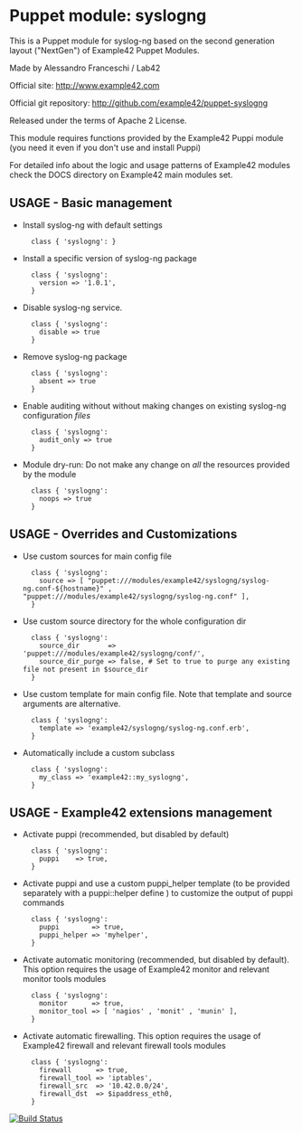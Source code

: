 # Puppet module: syslogng

This is a Puppet module for syslog-ng based on the second generation layout ("NextGen") of Example42 Puppet Modules.

Made by Alessandro Franceschi / Lab42

Official site: http://www.example42.com

Official git repository: http://github.com/example42/puppet-syslogng

Released under the terms of Apache 2 License.

This module requires functions provided by the Example42 Puppi module (you need it even if you don't use and install Puppi)

For detailed info about the logic and usage patterns of Example42 modules check the DOCS directory on Example42 main modules set.


## USAGE - Basic management

* Install syslog-ng with default settings

        class { 'syslogng': }

* Install a specific version of syslog-ng package

        class { 'syslogng':
          version => '1.0.1',
        }

* Disable syslog-ng service.

        class { 'syslogng':
          disable => true
        }

* Remove syslog-ng package

        class { 'syslogng':
          absent => true
        }

* Enable auditing without without making changes on existing syslog-ng configuration *files*

        class { 'syslogng':
          audit_only => true
        }

* Module dry-run: Do not make any change on *all* the resources provided by the module

        class { 'syslogng':
          noops => true
        }


## USAGE - Overrides and Customizations
* Use custom sources for main config file 

        class { 'syslogng':
          source => [ "puppet:///modules/example42/syslogng/syslog-ng.conf-${hostname}" , "puppet:///modules/example42/syslogng/syslog-ng.conf" ], 
        }


* Use custom source directory for the whole configuration dir

        class { 'syslogng':
          source_dir       => 'puppet:///modules/example42/syslogng/conf/',
          source_dir_purge => false, # Set to true to purge any existing file not present in $source_dir
        }

* Use custom template for main config file. Note that template and source arguments are alternative. 

        class { 'syslogng':
          template => 'example42/syslogng/syslog-ng.conf.erb',
        }

* Automatically include a custom subclass

        class { 'syslogng':
          my_class => 'example42::my_syslogng',
        }


## USAGE - Example42 extensions management 
* Activate puppi (recommended, but disabled by default)

        class { 'syslogng':
          puppi    => true,
        }

* Activate puppi and use a custom puppi_helper template (to be provided separately with a puppi::helper define ) to customize the output of puppi commands 

        class { 'syslogng':
          puppi        => true,
          puppi_helper => 'myhelper', 
        }

* Activate automatic monitoring (recommended, but disabled by default). This option requires the usage of Example42 monitor and relevant monitor tools modules

        class { 'syslogng':
          monitor      => true,
          monitor_tool => [ 'nagios' , 'monit' , 'munin' ],
        }

* Activate automatic firewalling. This option requires the usage of Example42 firewall and relevant firewall tools modules

        class { 'syslogng':       
          firewall      => true,
          firewall_tool => 'iptables',
          firewall_src  => '10.42.0.0/24',
          firewall_dst  => $ipaddress_eth0,
        }



[![Build Status](https://travis-ci.org/example42/puppet-syslogng.png?branch=master)](https://travis-ci.org/example42/puppet-syslogng)
